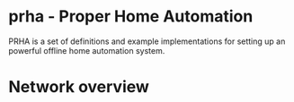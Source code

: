 # prha - Proper Home Automation

PRHA is a set of definitions and example implementations for setting up an powerful offline home automation system.

# Network overview
